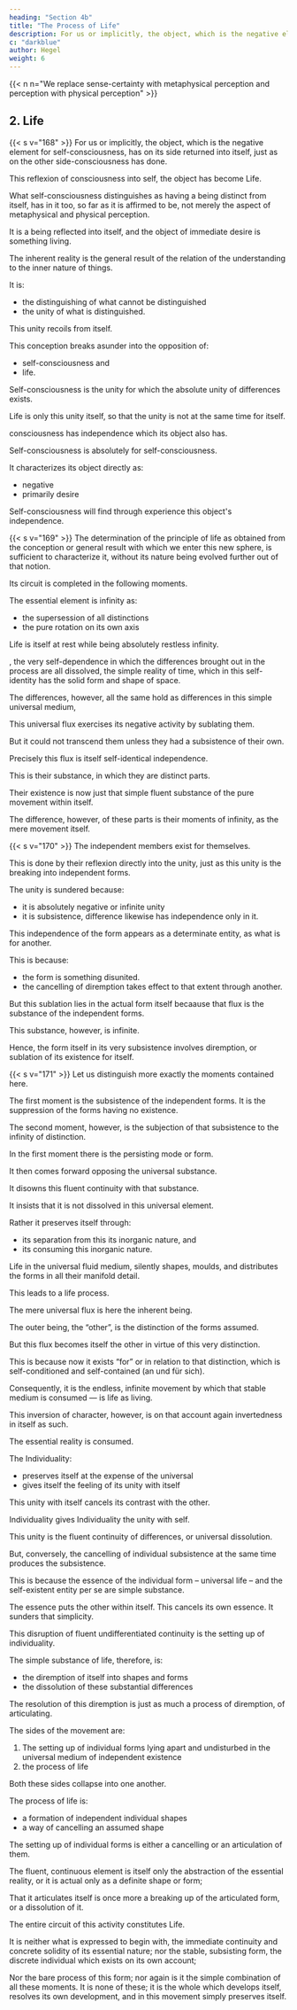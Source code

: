 ```yaml
---
heading: "Section 4b"
title: "The Process of Life"
description: For us or implicitly, the object, which is the negative element for self-consciousness, has on its side returned into itself
c: "darkblue"
author: Hegel
weight: 6
---
```


{{< n n="We replace sense-certainty with metaphysical perception and perception with physical perception" >}}


## 2. Life

{{< s v="168" >}} For us or implicitly, the object, which is the negative element for self-consciousness, has on its side returned into itself, just as on the other side-consciousness has done. 

This reflexion of consciousness into self, the object has become Life. 

What self-consciousness distinguishes as having a being distinct from itself, has in it too, so far as it is affirmed to be, not merely the aspect of metaphysical and physical perception.

It is a being reflected into itself, and the object of immediate desire is something living. 

The inherent reality is the general result of the relation of the understanding to the inner nature of things.

It is:
- the distinguishing of what cannot be distinguished
- the unity of what is distinguished. 

This unity recoils from itself.

This conception breaks asunder into the opposition of:
- self-consciousness and
- life.

Self-consciousness is the unity for which the absolute unity of differences exists.

Life is only this unity itself, so that the unity is not at the same time for itself. 

consciousness has independence which its object also has.

Self-consciousness is absolutely for self-consciousness.

It characterizes its object directly as:
- negative
- primarily desire

Self-consciousness will find through experience this object's independence.


{{< s v="169" >}} The determination of the principle of life as obtained from the conception or general result with which we enter this new sphere, is sufficient to characterize it, without its nature being evolved further out of that notion. 

Its circuit is completed in the following moments.

The essential element is infinity as:
- the supersession of all distinctions
- the pure rotation on its own axis

Life is itself at rest while being absolutely restless infinity.

, the very self-dependence in which the differences brought out in the process are all dissolved, the simple reality of time, which in this self-identity has the solid form and shape of space. 

The differences, however, all the same hold as differences in this simple universal medium,

This universal flux exercises its negative activity by sublating them.

But it could not transcend them unless they had a subsistence of their own. 

Precisely this flux is itself self-identical independence.

This is their substance, in which they are distinct parts.

 <!-- which have existence in their own right.  -->

<!-- Being no longer has the significance of mere abstract being, nor has their naked essence the meaning of abstract universality:  -->

Their existence is now just that simple fluent substance of the pure movement within itself.

The difference, however, of these parts is their moments of infinity, as the mere movement itself.

 <!-- inter se consists, in no other characteristic than that of the , or . -->


{{< s v="170" >}} The independent members exist for themselves.

This is done by their reflexion directly into the unity, just as this unity is the breaking into independent forms. 

The unity is sundered because:
- it is absolutely negative or infinite unity
- it is subsistence, difference likewise has independence only in it. 

This independence of the form appears as a determinate entity, as what is for another.

This is because:
- the form is something disunited.
- the cancelling of diremption takes effect to that extent through another.

But this sublation lies in the actual form itself becaause that flux is the substance of the independent forms.

This substance, however, is infinite.

Hence, the form itself in its very subsistence involves diremption, or sublation of its existence for itself.


{{< s v="171" >}} Let us distinguish more exactly the moments contained here.

The first moment is the subsistence of the independent forms. It is the suppression of the forms having no existence. 

<!-- what distinction inherently involves, viz. that the forms have no being per se, and no subsistence. -->

The second moment, however, is the subjection of that subsistence to the infinity of distinction. 

In the first moment there is the persisting mode or form.

 <!-- by its being in its own right, or by its being in its determinate shape an infinite substance,  -->

It then comes forward opposing the universal substance.

It disowns this fluent continuity with that substance.

It insists that it is not dissolved in this universal element.

Rather it preserves itself through:
- its separation from this its inorganic nature, and
- its consuming this inorganic nature. 

Life in the universal fluid medium, silently shapes, moulds, and distributes the forms in all their manifold detail.

This leads to a life process. 

 <!-- becomes by that very activity the movement of those forms, or passes into life qua process.  -->

The mere universal flux is here the inherent being.

The outer being, the “other”, is the distinction of the forms assumed.

But this flux becomes itself the other in virtue of this very distinction. 

This is because now it exists “for” or in relation to that distinction, which is self-conditioned and self-contained (an und für sich).

Consequently, it is the endless, infinite movement by which that stable medium is consumed — is life as living.

This inversion of character, however, is on that account again invertedness in itself as such. 

The essential reality is consumed.

The Individuality:
- preserves itself at the expense of the universal
- gives itself the feeling of its unity with itself

This unity with itself cancels its contrast with the other.

<!-- , by means of which it exists for itself.  -->

Individuality gives Individuality the unity with self.

This unity is the fluent continuity of differences, or universal dissolution.

But, conversely, the cancelling of individual subsistence at the same time produces the subsistence. 

This is because the essence of the individual form – universal life – and the self-existent entity per se are simple substance.

The essence puts the other within itself. This cancels its own essence. It sunders that simplicity.

This disruption of fluent undifferentiated continuity is the setting up of individuality. 

The simple substance of life, therefore, is:
- the diremption of itself into shapes and forms
- the dissolution of these substantial differences

The resolution of this diremption is just as much a process of diremption, of articulating. 

The sides of the movement are:
1. The setting up of individual forms lying apart and undisturbed in the universal medium of independent existence
2. the process of life

Both these sides collapse into one another.

The process of life is:
- a formation of independent individual shapes
- a way of cancelling an assumed shape 

The setting up of individual forms is either a cancelling or an articulation of them.

The fluent, continuous element is itself only the abstraction of the essential reality, or it is actual only as a definite shape or form;

That it articulates itself is once more a breaking up of the articulated form, or a dissolution of it. 

The entire circuit of this activity constitutes Life. 

It is neither what is expressed to begin with, the immediate continuity and concrete solidity of its essential nature; nor the stable, subsisting form, the discrete individual which exists on its own account; 

Nor the bare process of this form; nor again is it the simple combination of all these moments. It is none of these; it is the whole which develops itself, resolves its own development, and in this movement simply preserves itself.
